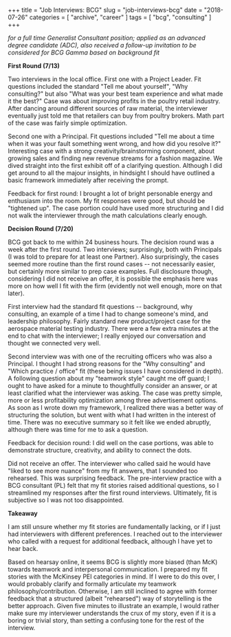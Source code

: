 +++
title = "Job Interviews: BCG"
slug = "job-interviews-bcg"
date = "2018-07-26"
categories = [ "archive", "career" ]
tags = [ "bcg", "consulting" ]
+++

*for a full time Generalist Consultant position; applied as an advanced degree candidate (ADC), also received a follow-up invitation to be considered for BCG Gamma based on background fit*

**First Round (7/13)**

Two interviews in the local office. First one with a Project Leader. Fit questions included the standard "Tell me about yourself", "Why consulting?" but also "What was your best team experience and what made it the best?" Case was about improving profits in the poultry retail industry. After dancing around different sources of raw material, the interviewer eventually just told me that retailers can buy from poultry brokers. Math part of the case was fairly simple optimization.

Second one with a Principal. Fit questions included "Tell me about a time when it was your fault something went wrong, and how did you resolve it?" Interesting case with a strong creativity/brainstorming component, about growing sales and finding new revenue streams for a fashion magazine. We dived straight into the first exhibit off of a clarifying question. Although I did get around to all the majour insights, in hindsight I should have outlined a basic framework immediately after receiving the prompt.

Feedback for first round: I brought a lot of bright personable energy and enthusiasm into the room. My fit responses were good, but should be "tightened up". The case portion could have used more structuring and I did not walk the interviewer through the math calculations clearly enough.

**Decision Round (7/20)**

BCG got back to me within 24 business hours. The decision round was a week after the first round. Two interviews; surprisingly, both with Principals (I was told to prepare for at least one Partner). Also surprisingly, the cases seemed more routine than the first round cases -- not necessarily easier, but certainly more similar to prep case examples. Full disclosure though, considering I did not receive an offer, it is possible the emphasis here was more on how well I fit with the firm (evidently not well enough, more on that later).

First interview had the standard fit questions -- background, why consulting, an example of a time I had to change someone's mind, and leadership philosophy. Fairly standard new product/project case for the aerospace material testing industry. There were a few extra minutes at the end to chat with the interviewer; I really enjoyed our conversation and thought we connected very well.

Second interview was with one of the recruiting officers who was also a Principal. I thought I had strong reasons for the "Why consulting" and "Which practice / office" fit (these being issues I have considered in depth). A following question about my "teamwork style" caught me off guard; I ought to have asked for a minute to thoughtfully consider an answer, or at least clarified what the interviewer was asking. The case was pretty simple, more or less profitability optimization among three advertisement options. As soon as I wrote down my framework, I realized there was a better way of structuring the solution, but went with what I had written in the interest of time. There was no executive summary so it felt like we ended abruptly, although there was time for me to ask a question.

Feedback for decision round: I did well on the case portions, was able to demonstrate structure, creativity, and ability to connect the dots.

Did not receive an offer. The interviewer who called said he would have "liked to see more nuance" from my fit answers, that I sounded too rehearsed. This was surprising feedback. The pre-interview practice with a BCG consultant (PL) felt that my fit stories raised additional questions, so I streamlined my responses after the first round interviews. Ultimately, fit is subjective so I was not too disappointed. 

**Takeaway**

I am still unsure whether my fit stories are fundamentally lacking, or if I just had interviewers with different preferences. I reached out to the interviewer who called with a request for additional feedback, although I have yet to hear back.

Based on hearsay online, it seems BCG is slightly more biased (than McK) towards teamwork and interpersonal communication. I prepared my fit stories with the McKinsey PEI categories in mind. If I were to do this over, I would probably clarify and formally articulate my teamwork philosophy/contribution. Otherwise, I am still inclined to agree with former feedback that a structured (albeit "rehearsed") way of storytelling is the better approach. Given five minutes to illustrate an example, I would rather make sure my interviewer understands the crux of my story, even if it is a boring or trivial story, than setting a confusing tone for the rest of the interview.